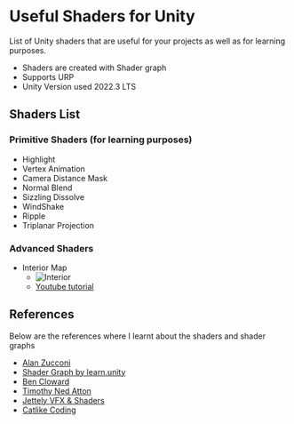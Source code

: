 

# Useful Shaders for Unity

List of Unity shaders that are useful for your projects as well as for learning purposes.
- Shaders are created with Shader graph
- Supports URP
- Unity Version used 2022.3 LTS



## Shaders List

### Primitive Shaders (for learning purposes)

- Highlight
- Vertex Animation
- Camera Distance Mask
- Normal Blend
- Sizzling Dissolve
- WindShake
- Ripple
- Triplanar Projection

### Advanced Shaders

- Interior Map
  - ![Interior](https://github.com/knowercoder/UsefulShaders/blob/main/Media/Interiormap.gif)
  - [Youtube tutorial](https://youtu.be/Db0L79ngrVc?si=eI7W2DmK2y8FzO3x)


## References

Below are the references where I learnt about the shaders and shader graphs

- [Alan Zucconi](https://www.alanzucconi.com/2015/06/10/a-gentle-introduction-to-shaders-in-unity3d/)
- [Shader Graph by learn.unity](https://learn.unity.com/tutorial/august-17-shader-graph#6238bbebedbc2a3716315515)
- [Ben Cloward](https://www.youtube.com/@BenCloward/videos)
- [Timothy Ned Atton](https://nedmakesgames.medium.com/writing-unity-urp-shaders-with-code-part-1-the-graphics-pipeline-and-you-798cbc941cea)
- [Jettely VFX & Shaders](https://www.youtube.com/@Jettelly/videos)
- [Catlike Coding](https://catlikecoding.com/unity/tutorials/)



